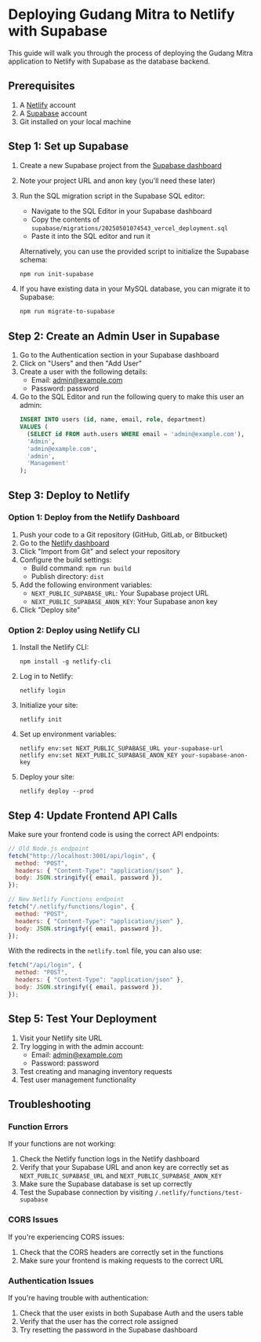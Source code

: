 # Deploying Gudang Mitra to Netlify with Supabase

This guide will walk you through the process of deploying the Gudang Mitra application to Netlify with Supabase as the database backend.

## Prerequisites

1. A [Netlify](https://netlify.com) account
2. A [Supabase](https://supabase.com) account
3. Git installed on your local machine

## Step 1: Set up Supabase

1. Create a new Supabase project from the [Supabase dashboard](https://app.supabase.com)
2. Note your project URL and anon key (you'll need these later)
3. Run the SQL migration script in the Supabase SQL editor:

   - Navigate to the SQL Editor in your Supabase dashboard
   - Copy the contents of `supabase/migrations/20250501074543_vercel_deployment.sql`
   - Paste it into the SQL editor and run it

   Alternatively, you can use the provided script to initialize the Supabase schema:

   ```bash
   npm run init-supabase
   ```

4. If you have existing data in your MySQL database, you can migrate it to Supabase:
   ```bash
   npm run migrate-to-supabase
   ```

## Step 2: Create an Admin User in Supabase

1. Go to the Authentication section in your Supabase dashboard
2. Click on "Users" and then "Add User"
3. Create a user with the following details:
   - Email: admin@example.com
   - Password: password
4. Go to the SQL Editor and run the following query to make this user an admin:
   ```sql
   INSERT INTO users (id, name, email, role, department)
   VALUES (
     (SELECT id FROM auth.users WHERE email = 'admin@example.com'),
     'Admin',
     'admin@example.com',
     'admin',
     'Management'
   );
   ```

## Step 3: Deploy to Netlify

### Option 1: Deploy from the Netlify Dashboard

1. Push your code to a Git repository (GitHub, GitLab, or Bitbucket)
2. Go to the [Netlify dashboard](https://app.netlify.com/start)
3. Click "Import from Git" and select your repository
4. Configure the build settings:
   - Build command: `npm run build`
   - Publish directory: `dist`
5. Add the following environment variables:
   - `NEXT_PUBLIC_SUPABASE_URL`: Your Supabase project URL
   - `NEXT_PUBLIC_SUPABASE_ANON_KEY`: Your Supabase anon key
6. Click "Deploy site"

### Option 2: Deploy using Netlify CLI

1. Install the Netlify CLI:

   ```
   npm install -g netlify-cli
   ```

2. Log in to Netlify:

   ```
   netlify login
   ```

3. Initialize your site:

   ```
   netlify init
   ```

4. Set up environment variables:

   ```
   netlify env:set NEXT_PUBLIC_SUPABASE_URL your-supabase-url
   netlify env:set NEXT_PUBLIC_SUPABASE_ANON_KEY your-supabase-anon-key
   ```

5. Deploy your site:
   ```
   netlify deploy --prod
   ```

## Step 4: Update Frontend API Calls

Make sure your frontend code is using the correct API endpoints:

```javascript
// Old Node.js endpoint
fetch("http://localhost:3001/api/login", {
  method: "POST",
  headers: { "Content-Type": "application/json" },
  body: JSON.stringify({ email, password }),
});

// New Netlify Functions endpoint
fetch("/.netlify/functions/login", {
  method: "POST",
  headers: { "Content-Type": "application/json" },
  body: JSON.stringify({ email, password }),
});
```

With the redirects in the `netlify.toml` file, you can also use:

```javascript
fetch("/api/login", {
  method: "POST",
  headers: { "Content-Type": "application/json" },
  body: JSON.stringify({ email, password }),
});
```

## Step 5: Test Your Deployment

1. Visit your Netlify site URL
2. Try logging in with the admin account:
   - Email: admin@example.com
   - Password: password
3. Test creating and managing inventory requests
4. Test user management functionality

## Troubleshooting

### Function Errors

If your functions are not working:

1. Check the Netlify function logs in the Netlify dashboard
2. Verify that your Supabase URL and anon key are correctly set as `NEXT_PUBLIC_SUPABASE_URL` and `NEXT_PUBLIC_SUPABASE_ANON_KEY`
3. Make sure the Supabase database is set up correctly
4. Test the Supabase connection by visiting `/.netlify/functions/test-supabase`

### CORS Issues

If you're experiencing CORS issues:

1. Check that the CORS headers are correctly set in the functions
2. Make sure your frontend is making requests to the correct URL

### Authentication Issues

If you're having trouble with authentication:

1. Check that the user exists in both Supabase Auth and the users table
2. Verify that the user has the correct role assigned
3. Try resetting the password in the Supabase dashboard
